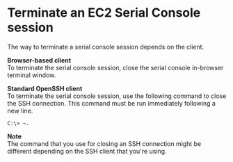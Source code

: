 # Terminate an EC2 Serial Console session<a name="terminate-serial-console-session.title"></a>

The way to terminate a serial console session depends on the client\.

**Browser\-based client**  
To terminate the serial console session, close the serial console in\-browser terminal window\.

**Standard OpenSSH client**  
To terminate the serial console session, use the following command to close the SSH connection\. This command must be run immediately following a new line\.

```
C:\> ~.
```

**Note**  
The command that you use for closing an SSH connection might be different depending on the SSH client that you're using\.